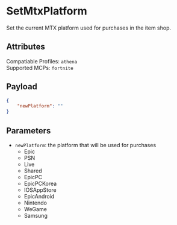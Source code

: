 # SetMtxPlatform
Set the current MTX platform used for purchases in the item shop.

## Attributes
Compatiable Profiles: `athena`  
Supported MCPs: `fortnite`

## Payload
```json
{
    "newPlatform": ""
}
```

## Parameters
- `newPlatform`: the platform that will be used for purchases
   - Epic
   - PSN
   - Live
   - Shared
   - EpicPC
   - EpicPCKorea
   - IOSAppStore
   - EpicAndroid
   - Nintendo
   - WeGame
   - Samsung
